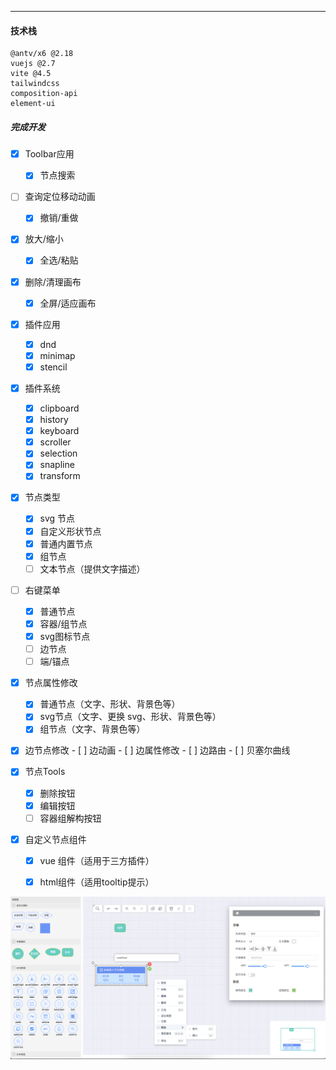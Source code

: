 ------

#### 技术栈

```
@antv/x6 @2.18
vuejs @2.7
vite @4.5
tailwindcss
composition-api
element-ui
```

##### 完成开发

- [x] Toolbar应用

  - [x] 节点搜索
- [ ] 查询定位移动动画
  - [x] 撤销/重做
- [x] 放大/缩小
  - [x] 全选/粘贴
- [x] 删除/清理画布
  - [x] 全屏/适应画布

- [x] 插件应用

  - [x] dnd
  - [x] minimap
  - [x] stencil

- [x] 插件系统

  - [x] clipboard
  - [x] history
  - [x] keyboard
  - [x] scroller
  - [x] selection
  - [x] snapline
  - [x] transform

- [x] 节点类型
  - [x] svg 节点
  - [x] 自定义形状节点
  - [x] 普通内置节点
  - [x] 组节点
  - [ ] 文本节点（提供文字描述）

- [ ] 右键菜单

  - [x] 普通节点
  - [x] 容器/组节点
  - [x] svg图标节点
  - [ ] 边节点
  - [ ] 端/锚点

- [x] 节点属性修改

  - [x] 普通节点（文字、形状、背景色等）
  - [x] svg节点（文字、更换 svg、形状、背景色等）
  - [x] 组节点（文字、背景色等）

- [x] 边节点修改
	  - [ ] 边动画
	  - [ ] 边属性修改
	  - [ ] 边路由
	  - [ ] 贝塞尔曲线
	  
- [x] 节点Tools

  - [x] 删除按钮
  - [x] 编辑按钮
  - [ ] 容器组解构按钮

- [x] 自定义节点组件

  - [x] vue 组件（适用于三方插件）
  - [x] html组件（适用tooltip提示）

  



![Snipaste](./Snipaste.png)